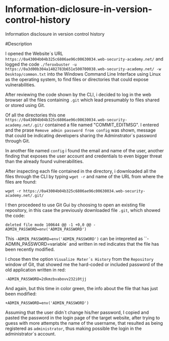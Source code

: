 # Information-diclosure-in-version-control-history
Information disclosure in version control history

#Description

I opened the Website´s URL `https://0a43004b04b325c6806ae96c00630034.web-security-academy.net/` and logged the code `./feroxbuster -u https://0a3d00b304a1402783b651e500700038.web-security-academy.net/ -w Desktop/common.txt` into the Windows Command Line Interface using Linux as the operating system, to find files or directories that could expose vulnerabilities.

After reviewing the code shown by the CLI, i decided to log in the web browser all the files containing `.git` which lead presumably to files shared or stored using Git. 

Of all the directories this one `https://0a43004b04b325c6806ae96c00630034.web-security-academy.net/.git/` contained a file named "COMMIT_EDITMSG". I entered and the prase `Remove admin password from config` was shown, message that could be indicating developers sharing the Adminstrator´s password through Git.

In another file named `config` i found the email and name of the user, another finding that exposes the user account and credentials to even bigger threat than the already found vulnerabilities.

After inspecting each file contained in the directory, i downloaded all the files through the CLI by typing `wget -r` and name of the URL from where the files are found:

`wget -r https://0a43004b04b325c6806ae96c00630034.web-security-academy.net/.git/`

I then procedeed to use Git Gui by choosing to open an existing file repository, in this case the previously downloaded file `.git`, which showed the code:

`deleted file mode 100644
@@ -1 +0,0 @@
-ADMIN_PASSWORD=env('ADMIN_PASSWORD')`

This `-ADMIN_PASSWORD=env('ADMIN_PASSWORD')` can be intepreted as ``-ADMIN_PASSWORD=variable` and
written in red indicates that the file has been recently modified.

I chose then the option `Visualize Mater´s History` from the `Repository` window of Git, that showed me the hard-coded or included password of the old application written in red:

`-ADMIN_PASSWORD=2dkmzbvabovv232i0tjj`

And again, but this time in color green, the info about the file that has just been modified:

`+ADMIN_PASSWORD=env('ADMIN_PASSWORD')`

Assuming that the user didn´t change his/her password, I copied and pasted the password in the login page of the target website, after trying to guess with more attempts the name of the username, that resulted as being registered as `administrator`, thus making possible the login in the administrator´s account.




